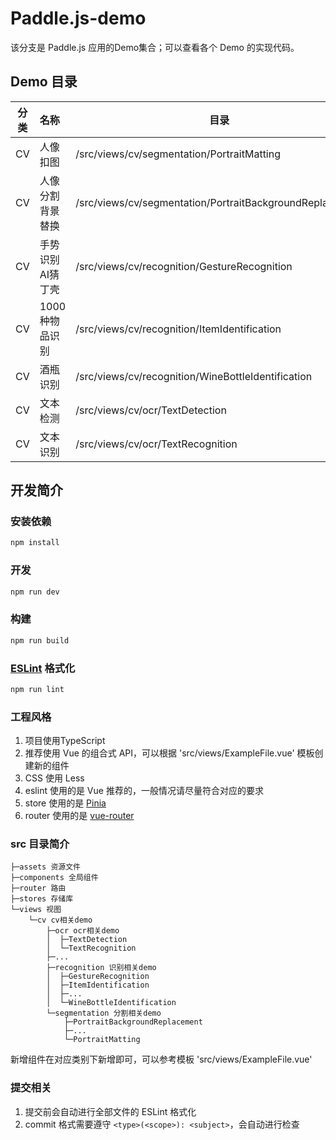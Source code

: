 # Paddle.js-demo

该分支是 Paddle.js 应用的Demo集合；可以查看各个 Demo 的实现代码。

## Demo 目录

| 分类 | 名称             | 目录                                                     |
|:----:| :--------------- | -------------------------------------------------------- |
|  CV  | 人像扣图         | /src/views/cv/segmentation/PortraitMatting               |
|  CV  | 人像分割背景替换 | /src/views/cv/segmentation/PortraitBackgroundReplacement |
|  CV  | 手势识别AI猜丁壳 | /src/views/cv/recognition/GestureRecognition             |
|  CV  | 1000种物品识别   | /src/views/cv/recognition/ItemIdentification             |
|  CV  | 酒瓶识别         | /src/views/cv/recognition/WineBottleIdentification       |
|  CV  | 文本检测         | /src/views/cv/ocr/TextDetection                          |
|  CV  | 文本识别         | /src/views/cv/ocr/TextRecognition                        |

## 开发简介

### 安装依赖

```sh
npm install
```

### 开发

```sh
npm run dev
```

### 构建

```sh
npm run build
```

### [ESLint](https://eslint.org/) 格式化

```sh
npm run lint
```

### 工程风格

1. 项目使用TypeScript
2. 推荐使用 Vue 的组合式 API，可以根据 'src/views/ExampleFile.vue' 模板创建新的组件
3. CSS 使用 Less
4. eslint 使用的是 Vue 推荐的，一般情况请尽量符合对应的要求
5. store 使用的是 [Pinia](https://pinia.web3doc.top/)
6. router 使用的是 [vue-router](https://router.vuejs.org/zh/)

### src 目录简介

```text
├─assets 资源文件
├─components 全局组件
├─router 路由
├─stores 存储库
└─views 视图
    └─cv cv相关demo
        ├─ocr ocr相关demo
        │  ├─TextDetection
        │  └─TextRecognition
        ├─...
        ├─recognition 识别相关demo
        │  ├─GestureRecognition
        │  ├─ItemIdentification
        │  ├─...
        │  └─WineBottleIdentification
        └─segmentation 分割相关demo
            ├─PortraitBackgroundReplacement
            ├─...
            └─PortraitMatting

```
新增组件在对应类别下新增即可，可以参考模板 'src/views/ExampleFile.vue'

### 提交相关

1. 提交前会自动进行全部文件的 ESLint 格式化
2. commit 格式需要遵守 `<type>(<scope>): <subject>`，会自动进行检查
